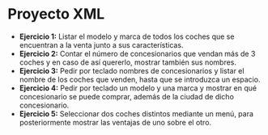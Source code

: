 # Proyecto XML

* **Ejercicio 1:** Listar el modelo y marca de todos los coches que se encuentran a la venta junto a sus características.
* **Ejercicio 2:** Contar el número de concesionarios que vendan más de 3 coches y en caso de así quererlo, mostrar también sus nombres.
* **Ejercicio 3:** Pedir por teclado nombres de concesionarios y listar el nombre de los coches que venden, hasta que se introduzca un espacio.
* **Ejercicio 4:** Pedir por teclado un modelo y una marca y mostrar en qué concesionario se puede comprar, además de la ciudad de dicho concesionario.
* **Ejercicio 5:** Seleccionar dos coches distintos mediante un menú, para posteriormente mostrar las ventajas de uno sobre el otro.